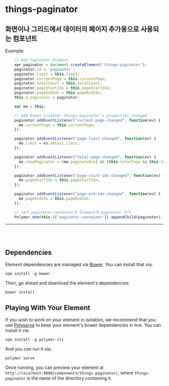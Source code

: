 # things-paginator

## 화면이나 그리드에서 데이터의 페이지 추가용으로 사용되는 컴포넌트

Example:

```js
    // Add Paginator Element
    var paginator = document.createElement('things-paginator');
    paginator.id = 'paginator';
    paginator.limit = this.limit;
    paginator.currentPage = this.currentPage;
    paginator.totalCount = this.totalCount;
    paginator.pageStartIdx = this.pageStartIdx;
    paginator.pageEndIdx = this.pageEndIdx;
    this.$.paginator = paginator;

    var me = this;

    // Add Event Listener things-paginator's properties changed
    paginator.addEventListener("current-page-changed", function(ev) {
      me.currentPage = this.currentPage;
    });

    paginator.addEventListener("page-limit-changed", function(ev) {
      me.limit = ev.detail.limit;
    });

    paginator.addEventListener("total-page-changed", function(ev) {
      me.showPaginator = (me.paginatable) && (this.totalPage && this.totalPage >= 1);
    });

    paginator.addEventListener("page-start-idx-changed", function(ev) {
      me.pageStartIdx = this.pageStartIdx;
    });

    paginator.addEventListener("page-end-idx-changed", function(ev) {
      me.pageEndIdx = this.pageEndIdx;
    });

    // id가 paginator-container인 Element에 paginator 추가
    Polymer.dom(this.$['paginator-container']).appendChild(paginator);
```

*****
</br></br>


## Dependencies

Element dependencies are managed via [Bower](http://bower.io/). You can
install that via:

    npm install -g bower

Then, go ahead and download the element's dependencies:

    bower install

## Playing With Your Element

If you wish to work on your element in isolation, we recommend that you use
[Polyserve](https://github.com/PolymerLabs/polyserve) to keep your element's
bower dependencies in line. You can install it via:

    npm install -g polymer-cli

And you can run it via:

    polymer serve

Once running, you can preview your element at
`http://localhost:8080/components/things-paginator/`, where `things-paginator` is the name of the directory containing it.
